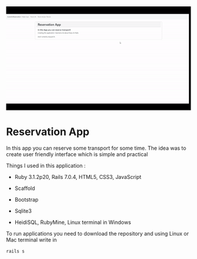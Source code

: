![GIF](/readmefiles/gifka.gif)

# Reservation App

In this app you can reserve some transport for some time.
The idea was to create user friendly interface which is simple and practical  

Things I used in this application :

* Ruby 3.1.2p20, Rails 7.0.4, HTML5, CSS3, JavaScript

* Scaffold

* Bootstrap

* Sqlite3

* HeidiSQL, RubyMine, Linux terminal in Windows

To run applications you need to download the repository and using Linux or Mac terminal write in
````
rails s
````

